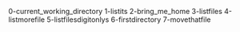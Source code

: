 0-current_working_directory
1-listits
2-bring_me_home
3-listfiles
4-listmorefile
5-listfilesdigitonlys
6-firstdirectory
7-movethatfile